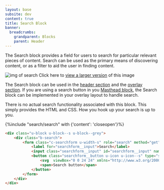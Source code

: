 ```yaml
---
layout: base
subsite: dev
content: true
title: Search Block
banner:
  breadcrumbs:
    grandparent: Blocks
    parent: Header
---
```

The Search block provides a field for users to search for particular relevant pieces of content. Search can be used as the primary means of discovering content, or as a filter to aid the user in finding content.

![img of search](http://cu-raven.s3.amazonaws.com/assets/img/docs/block-search.jpg)
Click here to <a href="http://cu-raven.s3.amazonaws.com/assets/img/docs/block-search.jpg" target="_blank">view a larger version</a> of this image

The Search block can be used in the [header section](#) and the [overlay section](#). If you are using a search button in you [Masthead block](#), the Search block can be implemented in your overlay layout to handle search.

There is no actual search functionality associated with this block. This simply provides the HTML and CSS. How you hook up your search is up to you.

{%include "search/search" with {'content': 'closeopen'}%}

```html
<div class="u-block u-block--s u-block--grey">
    <div class="b-search">
        <form class="c-searchform u-width-s" role="search" method="get" action="https://carleton.ca">
            <label for="searchform__input">Search</label>
            <input class="searchform__input" id="searchform__input" name="s" type="search" autocomplete="off" placeholder="Search">
            <button class="searchform__button u-icon u-icon--s" type="submit" title="Search">
                <svg  viewBox="0 0 24 24" xmlns="http://www.w3.org/2000/svg"><path d="M23.52 21.28l-6.096-6.128A9.488 9.488 0 0 0 19.2 9.6c0-5.296-4.304-9.6-9.6-9.6C4.304 0 0 4.304 0 9.6c0 5.296 4.304 9.6 9.6 9.6 2.08 0 3.968-.656 5.552-1.776l6.128 6.096c.304.32.72.48 1.12.48.4 0 .832-.144 1.12-.48a1.594 1.594 0 0 0 0-2.256v.016zM9.6 17.12c-4.144 0-7.52-3.376-7.52-7.52S5.456 2.08 9.6 2.08s7.52 3.376 7.52 7.52-3.376 7.52-7.52 7.52z"></path></svg>
                <span>Search button</span>
            </button>
        </form>
    </div>
</div>
```
